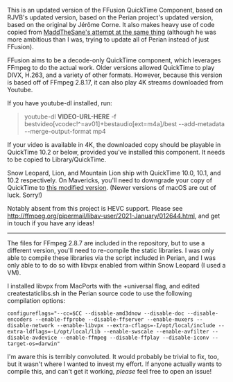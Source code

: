This is an updated version of the FFusion QuickTime Component, based on RJVB's updated version, based on the Perian project's updated version, based on the original by Jérôme Corne. It also makes heavy use of code copied from [MaddTheSane's attempt at the same thing](https://github.com/MaddTheSane/perian/compare/updatedFFMpeg) (although he was more ambitious than I was, trying to update all of Perian instead of just FFusion).

FFusion aims to be a decode-only QuickTime component, which leverages FFmpeg to do the actual work. Older versions allowed QuickTime to play DIVX, H.263, and a variety of other formats. However, because this version is based off of FFmpeg 2.8.17, it can also play 4K streams downloaded from Youtube.

If you have youtube-dl installed, run:
> youtube-dl **VIDEO-URL-HERE** -f bestvideo[vcodec!^=av01]+bestaudio[ext=m4a]/best --add-metadata --merge-output-format mp4

If your video is available in 4K, the downloaded copy should be playable in QuickTime 10.2 or below, provided you've installed this component. It needs to be copied to Library/QuickTime.

Snow Leopard, Lion, and Mountain Lion ship with QuickTime 10.0, 10.1, and 10.2 respectively. On Mavericks, you'll need to downgrade your copy of QuickTime to [this modified version](https://github.com/Wowfunhappy/QuickTime-Fixer/releases/tag/2021.01.19). (Newer versions of macOS are out of luck. Sorry!)

Notably absent from this project is HEVC support. Please see http://ffmpeg.org/pipermail/libav-user/2021-January/012644.html, and get in touch if you have any ideas!

---

The files for FFmpeg 2.8.7 are included in the repository, but to use a different version, you'll need to re-compile the static libraries. I was only able to compile these libraries via the script included in Perian, and I was only able to to do so with libvpx enabled from within Snow Leopard (I used a VM).

I installed libvpx from MacPorts with the +universal flag, and edited createstaticlibs.sh in the Perian source code to use the following compilation options:

`configureflags="--cc=$CC --disable-amd3dnow --disable-doc --disable-encoders --enable-ffprobe --disable-ffserver --enable-muxers --disable-network --enable-libvpx --extra-cflags=-I/opt/local/include --extra-ldflags=-L/opt/local/lib --enable-swscale --enable-avfilter --disable-avdevice --enable-ffmpeg --disable-ffplay --disable-iconv --target-os=darwin"`

I'm aware this is terribly convoluted. It would probably be trivial to fix, too, but it wasn't where I wanted to invest my effort. If anyone actually wants to compile this, and can't get it working, _please_ feel free to open an issue!
